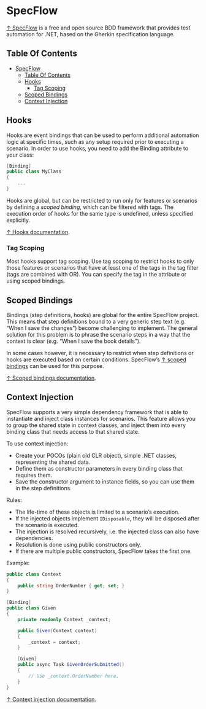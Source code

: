 # SpecFlow

[↑ SpecFlow](https://specflow.org) is a free and open source BDD framework that provides test automation for .NET, based on the Gherkin specification language.

## Table Of Contents

- [SpecFlow](#specflow)
  - [Table Of Contents](#table-of-contents)
  - [Hooks](#hooks)
    - [Tag Scoping](#tag-scoping)
  - [Scoped Bindings](#scoped-bindings)
  - [Context Injection](#context-injection)

## Hooks

Hooks are event bindings that can be used to perform additional automation logic at specific times, such as any setup required prior to executing a scenario. In order to use hooks, you need to add the Binding attribute to your class:

```csharp
[Binding]
public class MyClass
{
    ...
}
```

Hooks are global, but can be restricted to run only for features or scenarios by defining a *scoped binding*, which can be filtered with tags. The execution order of hooks for the same type is undefined, unless specified explicitly.

[↑ Hooks documentation](https://docs.specflow.org/projects/specflow/en/latest/Bindings/Hooks.html).

### Tag Scoping

Most hooks support tag scoping. Use tag scoping to restrict hooks to only those features or scenarios that have at least one of the tags in the tag filter (tags are combined with OR). You can specify the tag in the attribute or using scoped bindings.

## Scoped Bindings

Bindings (step definitions, hooks) are global for the entire SpecFlow project. This means that step definitions bound to a very generic step text (e.g. “When I save the changes”) become challenging to implement. The general solution for this problem is to phrase the scenario steps in a way that the context is clear (e.g. “When I save the book details”).

In some cases however, it is necessary to restrict when step definitions or hooks are executed based on certain conditions. SpecFlow’s [↑ scoped bindings](https://docs.specflow.org/projects/specflow/en/latest/Bindings/Scoped-Step-Definitions.html) can be used for this purpose.

[↑ Scoped bindings documentation](https://docs.specflow.org/projects/specflow/en/latest/Bindings/Scoped-Step-Definitions.html).

## Context Injection

SpecFlow supports a very simple dependency framework that is able to instantiate and inject class instances for scenarios. This feature allows you to group the shared state in context classes, and inject them into every binding class that needs access to that shared state.

To use context injection:

- Create your POCOs (plain old CLR object), simple .NET classes, representing the shared data.
- Define them as constructor parameters in every binding class that requires them.
- Save the constructor argument to instance fields, so you can use them in the step definitions.

Rules:

- The life-time of these objects is limited to a scenario’s execution.
- If the injected objects implement `IDisposable`, they will be disposed after the scenario is executed.
- The injection is resolved recursively, i.e. the injected class can also have dependencies.
- Resolution is done using public constructors only.
- If there are multiple public constructors, SpecFlow takes the first one.

Example:

```csharp
public class Context
{
    public string OrderNumber { get; set; }
}

[Binding]
public class Given
{
    private readonly Context _context;

    public Given(Context context)
    {
        _context = context;
    }

    [Given]
    public async Task GivenOrderSubmitted()
    {
        // Use _context.OrderNumber here.
    }
}
```

[↑ Context injection documentation](https://docs.specflow.org/projects/specflow/en/latest/Bindings/Context-Injection.html).
